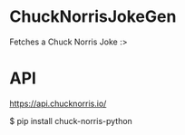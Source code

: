 # ChuckNorrisJokeGen
Fetches a Chuck Norris Joke :>

# API
https://api.chucknorris.io/

$ pip install chuck-norris-python
